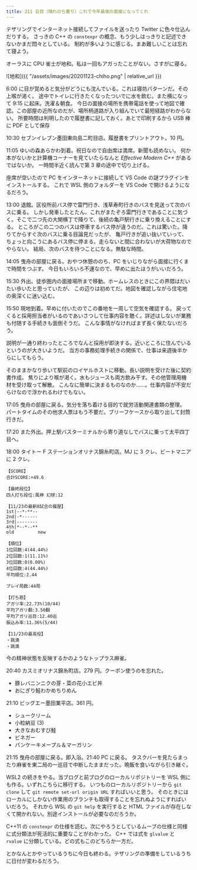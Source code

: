 ```yaml
---
title: 211 日目（晴れのち曇り）これで今年最後の面接になってくれ
---
```


テザリングでインターネット接続してファイルを送ったり Twitter に色々仕込んだりする。
さっきの C++ の `constexpr` の概念、もう少しはっきりと記述できないかまだ悶々としている。
制約が多いように感じる。まあ難しいことは忘れて寝よう。

オーラスに CPU 雀士が地和。私は一回もアガったことがない。さすがに寝る。

![地和]({{ "/assets/images/20201123-chiho.png" | relative_url }})

6:00 に目が覚めると気分がどうにも沈んでいる。これは寝坊パターンだ。その上喉が渇く。
途中でトイレに行きたくなったついでに水を飲む。また横になって 9:15 に起床。洗濯＆朝食。
今日の面接の場所を携帯電話を使って地図で確認。この部屋の近所なのだが、場所柄道路が入り組んでいて最短経路がわからない。
所要時間は判明したので履歴書に記しておく。あとで印刷するから USB 棒に PDF として保存

10:30 セブンイレブン墨田東向島二町目店。履歴書をプリントアウト。10 円。

11:05 ゆいの森あらかわ到着。祝日なので自由席は満席。新聞も読めない。
何か本がないかと計算機コーナーを見ていたらなんと *Effective Modern C++* があるではないか。
一時間半近く読んで第 3 章の途中で切り上げる。

座席が空いたので PC をインターネットに接続して VS Code の謎プラグインをインストールする。
これで WSL 側のフォルダーを VS Code で開けるようになるだろう。

13:00 退館。区役所前バス停で雷門行き、浅草寿町行きのバスを見送って次のバスに乗る。
しかし発車したとたん、これがまたぞろ雷門行きであることに気づく。そこで二つ先の大関横丁で降りて、後続の亀戸駅行きに乗り換えることにする。
ところがこの二つのバスは停車するバス停が違うのだ。これは驚いた。降りてからすぐ次のバスに乗る目論見だったが、
亀戸行きが追い抜いていって、ちょっと向こうにあるバス停に停まる。走らないと間に合わないが大荷物なのでやらない。
結局、次のバスを待つことになる。無駄な時間。

14:05 曳舟の部屋に戻る。おやつ休憩ののち、PC をいじりながら面接に行くまで時間をつぶす。
今日もいろいろ不運なので、早めに出たほうがいいだろう。

15:30 外出。徒歩圏内の面接場所まで移動。ホームレスのときにこの界隈はだいたい歩いたと思っていたが、
この辺りは初めてだ。地図を確認しながら住宅地の奥深くに迷い込む。

15:50 現地到着。早めに付いたのでこの番地を一周して空気を確認する。
戻ってくると採用担当者がいるのであいさつして仕事内容を聴く。詳述はしないが業務も付随する手続きも面倒そうだ。
こんな事情がなければまず長く保たないだろう。

説明が一通り終わったところでなんと採用が即決する。近いところに住んでいるというのが大きいようだ。
当方の事務処理手続きの関係で、仕事は来週後半からにしてもらう。

そのままかなり歩いて駅前のロイヤルホストに移動。長い説明を受けた後に契約書作成。
焦りにより喉が渇く。水もジュースも両方飲み干す。その他管理用機材を受け取って解散。
こんなに簡単に決まるものなのか……。仕事内容が不安だらけなので浮かれるわけでもない。

17:05 曳舟の部屋に戻る。気分を落ち着ける目的で就労活動関連書類の整理。
パートタイムのその他求人票はもう不要だ。ブリーフケースから取り出して封筒行きだ。

17:20 また外出。押上駅バスターミナルから寄り道なしでバスに乗って太平四丁目へ。

18:00 タイトー F ステーションオリナス錦糸町店。MJ に 3 クレ、ビートマニアに 2 クレ。

```text
【SCORE】
合計SCORE:+49.6

【最終段位】
四人打ち段位:風神 幻球:12

【11/23の最新8試合の履歴】
1st|--*-**--
2nd|-*------
3rd|--------
4th|*--*--**
old         new

【順位】
1位回数:4(44.44%)
2位回数:1(11.11%)
3位回数:0(0.00%)
4位回数:4(44.44%)
平均順位:2.44

プレイ局数:44局

【打ち筋】
アガリ率:22.73%(10/44)
平均アガリ翻:3.50翻
平均アガリ巡目:12.40巡
振込み率:11.36%(5/44)

【11/23の最高役】
・跳満
・跳満
```

今の精神状態を反映するかのようなトップラス麻雀。

20:40 カスミオリナス錦糸町店。279 円。クーポン使うのを忘れた。

* 豚レバニンニクの芽・菜の花小エビ丼
* おにぎり鮭わかめちりめん

21:10 ビッグエー墨田業平店。361 円。

* シュークリーム
* 小粒納豆 (3)
* 大きなおむすび鮭
* ビネガー
* パンケーキメープル＆マーガリン

21:15 曳舟の部屋に戻る。即入浴。21:40 PC に戻る。
タスクバーを見たらまったり麻雀を東二局の一巡目で中断したままだった。晩飯を食いながら引き継ぐ。

WSL2 の続きをやる。当ブログと前ブログのローカルリポジトリーを WSL 側にも作る。いずれこちらに移行する。
いつものローカルリポジトリーから `git clone` して `git remote set-url origin URL` すればいいと思う。
そのときにはローカルにしかない作業用のブランチも取得することを忘れぬようにすればいいだろう。
それから WSL の `git help` を実行すると HTML ファイルが存在しなくて開かれない。別途インストールが必要なのだろうか。

C++11 の `constexpr` の仕様を読む。次にやろうとしているムーブの仕様と同様に式分類法が死活的に重要なことがわかった。
C++ では式を `glvalue` と `rvalue` に分類している。どの式もこのどちらか一方だ。

とかなんとかやっているうちに今日も終わる。テザリングの準備をしているうちに日付が変わるだろう。

